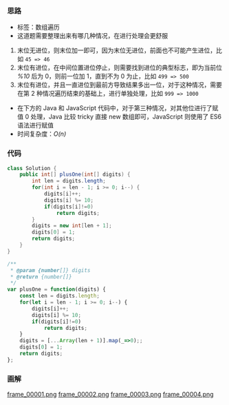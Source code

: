 ### 思路

- 标签：数组遍历
- 这道题需要整理出来有哪几种情况，在进行处理会更舒服

1. 末位无进位，则末位加一即可，因为末位无进位，前面也不可能产生进位，比如 `45 => 46`
2. 末位有进位，在中间位置进位停止，则需要找到进位的典型标志，即为当前位 *%10* 后为 0，则前一位加 1，直到不为 0 为止，比如 `499 => 500`
3. 末位有进位，并且一直进位到最前方导致结果多出一位，对于这种情况，需要在第 2 种情况遍历结束的基础上，进行单独处理，比如 `999 => 1000`

- 在下方的 Java 和 JavaScript 代码中，对于第三种情况，对其他位进行了赋值 0 处理，Java 比较 tricky 直接 new 数组即可，JavaScript 则使用了 ES6 语法进行赋值
- 时间复杂度：*O(n)*

### 代码

```Java []
class Solution {
    public int[] plusOne(int[] digits) {
        int len = digits.length;
        for(int i = len - 1; i >= 0; i--) {
            digits[i]++;
            digits[i] %= 10;
            if(digits[i]!=0)
                return digits;
        }
        digits = new int[len + 1];
        digits[0] = 1;
        return digits;
    }
}
```
```JavaScript []
/**
 * @param {number[]} digits
 * @return {number[]}
 */
var plusOne = function(digits) {
    const len = digits.length;
    for(let i = len - 1; i >= 0; i--) {
        digits[i]++;
        digits[i] %= 10;
        if(digits[i]!=0)
            return digits;
    }
    digits = [...Array(len + 1)].map(_=>0);;
    digits[0] = 1;
    return digits;
};
```

### 画解

  [frame_00001.png](https://pic.leetcode-cn.com/97ab9bdf9e483604c1b5e43c5793b9cc4c42cfd2abd33f815f0951bcb7e3b8d4-frame_00001.png)  [frame_00002.png](https://pic.leetcode-cn.com/ec953373f01331b191c0403fca784c6ccd41e0b6a3e739affec62d12cfd12883-frame_00002.png)  [frame_00003.png](https://pic.leetcode-cn.com/83a8aac8d1e44aed9dec3cf0a31c0e25d1d25cc1aaa170287087f795825da784-frame_00003.png)  [frame_00004.png](https://pic.leetcode-cn.com/e4f3a237e82ec70199ccc71d55f896a3cd4c5dd78f1a7e791f3cdb9d1b96f152-frame_00004.png) 
